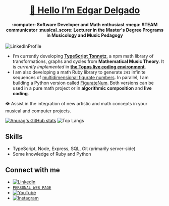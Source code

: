 <h1 align="center">
  <a href="https://edelveart.github.io/" target="_blank"> 👋 Hello I’m Edgar Delgado  </a>
</h1>

<h4 align="center">:computer: Software Developer and Math enthusiast :mega: STEAM communicator :musical_score:  Lecturer in the Master's Degree Programs in Musicology and Music Pedagogy   </h4>

![LinkedInProfile](https://github.com/user-attachments/assets/18f34f06-69da-4524-b182-a4a7783613df)

- I’m currently developing [**TypeScript Tonnetz**](https://www.npmjs.com/package/ts-tonnetz), a npm math library of transformations, graphs and cycles from **Mathematical Music Theory**. It is _currently implemented_ in [**the Topos live coding environment**](https://topos.live/).
- I am also developing a math Ruby library to generate `241` infinite sequences of [multidimensional figurate numbers](https://rubygems.org/gems/figurate_numbers). In parallel, I am building a Python version called [FigurateNum](https://pypi.org/project/figuratenum/). Both versions can be used in a pure math project or in **algorithmic composition** and **live coding**.

:eye: Assist in the integration of new artistic and math concepts in your musical and computer projects. 

[![Anurag's GitHub stats](https://github-readme-stats.vercel.app/api?username=edelveart&show=prs_merged&show_icons=true&theme=github_dark_dimmed)](https://github.com/edelveart/github-readme-stats) ![Top Langs](https://github-readme-stats.vercel.app/api/top-langs/?username=edelveart&layout=compact)

<!--PS: I am not a mathematician or a programmer, so the code and ideas that you can find here are mostly my best effort at abstraction.-->

## Skills
- TypeScript, Node, Express, SQL, Git (primarily server-side)
- Some knowledge of Ruby and Python

## Connect with me

- [![LinkedIn](https://img.shields.io/badge/LinkedIn-edgar_delgado_vega-0077B5?style=for-the-badge&logo=linkedin&logoColor=white&labelColor=101010)](https://www.linkedin.com/in/edgararmandodelgadovega) <br>
- [`PERSONAL WEB PAGE`](https://edelveart.github.io/)
- [![YouTube](https://img.shields.io/badge/YouTube-@edelvemusic-FF0000?style=for-the-badge&logo=youtube&logoColor=white&labelColor=101010)](https://www.youtube.com/@edelvemusic) <br>
- [![Instagram](https://img.shields.io/badge/Instagram-@edgardelgadovega-E4405?style=for-the-badge&logo=instagram&logoColor=white&labelColor=101010)](https://www.instagram.com/edgardelgadovega/) <br>
